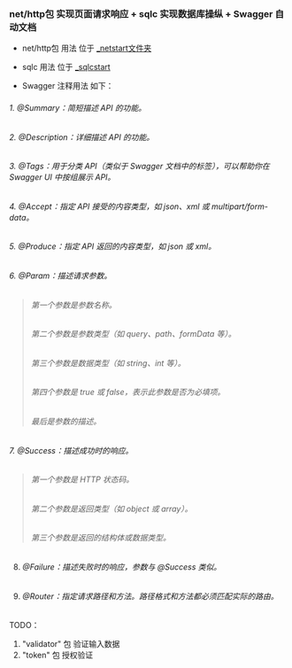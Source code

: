 ### net/http包 实现页面请求响应 + sqlc 实现数据库操纵 + Swagger 自动文档

- net/http包 用法 位于 [_netstart文件夹](https://github.com/foreverlz1111/commonplace/tree/main/robot-webui/api/_netstart)

- sqlc 用法 位于 [_sqlcstart](https://github.com/foreverlz1111/commonplace/tree/main/robot-webui/api/_sqlcstart)

- Swagger 注释用法 如下：

###### 1. @Summary：简短描述 API 的功能。
###### 2. @Description：详细描述 API 的功能。
###### 3. @Tags：用于分类 API（类似于 Swagger 文档中的标签），可以帮助你在 Swagger UI 中按组展示 API。
###### 4. @Accept：指定 API 接受的内容类型，如 json、xml 或 multipart/form-data。
###### 5. @Produce：指定 API 返回的内容类型，如 json 或 xml。
###### 6. @Param：描述请求参数。

> ###### 第一个参数是参数名称。 
> ###### 第二个参数是参数类型（如 query、path、formData 等）。
> ###### 第三个参数是数据类型（如 string、int 等）。
> ###### 第四个参数是 true 或 false，表示此参数是否为必填项。
> ###### 最后是参数的描述。

###### 7. @Success：描述成功时的响应。


> ###### 第一个参数是 HTTP 状态码。
> ###### 第二个参数是返回类型（如 object 或 array）。
> ###### 第三个参数是返回的结构体或数据类型。

8. ###### @Failure：描述失败时的响应，参数与 @Success 类似。

9. ###### @Router：指定请求路径和方法。路径格式和方法都必须匹配实际的路由。

TODO：

1.  "validator" 包 验证输入数据
2.  "token" 包 授权验证